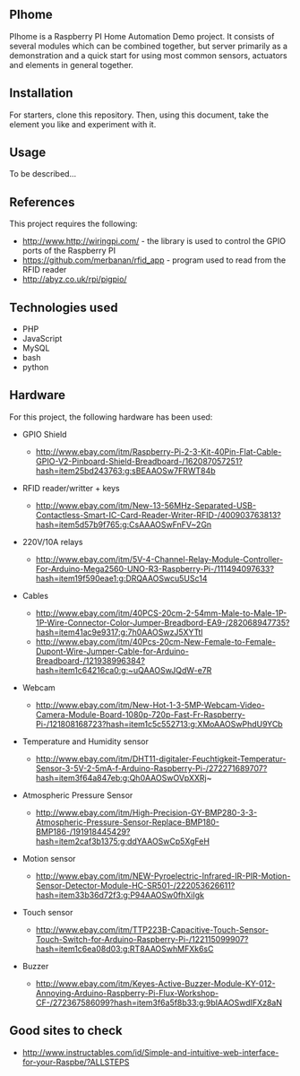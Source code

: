 ## PIhome
PIhome is a Raspberry PI Home Automation Demo project. It consists of several modules which can be combined together, but server primarily as a demonstration and a quick start for using most common sensors, actuators and elements in general together.

## Installation

For starters, clone this repository. Then, using this document, take the element you like and experiment with it.

## Usage

To be described...

## References

This project requires the following:
- http://www.http://wiringpi.com/ - the library is used to control the GPIO ports of the Raspberry PI
- https://github.com/merbanan/rfid_app - program used to read from the RFID reader
- http://abyz.co.uk/rpi/pigpio/

## Technologies used

+ PHP
+ JavaScript
+ MySQL
+ bash
+ python

## Hardware

For this project, the following hardware has been used:
- GPIO Shield
  - http://www.ebay.com/itm/Raspberry-Pi-2-3-Kit-40Pin-Flat-Cable-GPIO-V2-Pinboard-Shield-Breadboard-/162087057251?hash=item25bd243763:g:sBEAAOSw7FRWT84b

- RFID reader/writter + keys
  - http://www.ebay.com/itm/New-13-56MHz-Separated-USB-Contactless-Smart-IC-Card-Reader-Writer-RFID-/400903763813?hash=item5d57b9f765:g:CsAAAOSwFnFV~2Gn

- 220V/10A relays
  - http://www.ebay.com/itm/5V-4-Channel-Relay-Module-Controller-For-Arduino-Mega2560-UNO-R3-Raspberry-Pi-/111494097633?hash=item19f590eae1:g:DRQAAOSwcu5USc14

- Cables
  - http://www.ebay.com/itm/40PCS-20cm-2-54mm-Male-to-Male-1P-1P-Wire-Connector-Color-Jumper-Breadbord-EA9-/282068947735?hash=item41ac9e9317:g:7h0AAOSwzJ5XYTtl
  - http://www.ebay.com/itm/40Pcs-20cm-New-Female-to-Female-Dupont-Wire-Jumper-Cable-for-Arduino-Breadboard-/121938996384?hash=item1c64216ca0:g:~uQAAOSwJQdW-e7R

- Webcam
  - http://www.ebay.com/itm/New-Hot-1-3-5MP-Webcam-Video-Camera-Module-Board-1080p-720p-Fast-Fr-Raspberry-Pi-/121808168723?hash=item1c5c552713:g:XMoAAOSwPhdU9YCb

- Temperature and Humidity sensor
  - http://www.ebay.com/itm/DHT11-digitaler-Feuchtigkeit-Temperatur-Sensor-3-5V-2-5mA-f-Arduino-Raspberry-Pi-/272271689707?hash=item3f64a847eb:g:Qh0AAOSwOVpXXRj~

- Atmospheric Pressure Sensor
  - http://www.ebay.com/itm/High-Precision-GY-BMP280-3-3-Atmospheric-Pressure-Sensor-Replace-BMP180-BMP186-/191918445429?hash=item2caf3b1375:g:ddYAAOSwCp5XgFeH

- Motion sensor
  - http://www.ebay.com/itm/NEW-Pyroelectric-Infrared-IR-PIR-Motion-Sensor-Detector-Module-HC-SR501-/222053626611?hash=item33b36d72f3:g:P94AAOSw0fhXiIgk

- Touch sensor
  - http://www.ebay.com/itm/TTP223B-Capacitive-Touch-Sensor-Touch-Switch-for-Arduino-Raspberry-Pi-/122115099907?hash=item1c6ea08d03:g:RT8AAOSwhMFXk6sC

- Buzzer
  - http://www.ebay.com/itm/Keyes-Active-Buzzer-Module-KY-012-Annoying-Arduino-Raspberry-Pi-Flux-Workshop-CF-/272367586099?hash=item3f6a5f8b33:g:9bIAAOSwdIFXz8aN

## Good sites to check

- http://www.instructables.com/id/Simple-and-intuitive-web-interface-for-your-Raspbe/?ALLSTEPS
